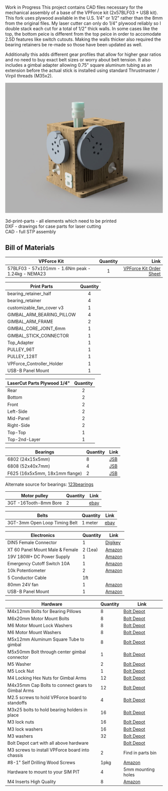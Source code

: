 Work in Progress
This project contains CAD files necessary for the mechanical assembly of a base of the VPForce kit (2x57BLF03 + USB kit).
This fork uses plywood available in the U.S. 1/4" or 1/2" rather than the 8mm from the original files. My laser cutter can only do 1/4" plywood reliably so I double stack each cut for a total of 1/2" thick walls. In some cases like the top, the bottom peice is different from the top peice in order to accomodate 2.5D features like switch cutouts. Making the walls thicker also required the bearing retainers be re-made so those have been updated as well.

Additionally this adds different gear profiles that allow for higher gear ratios and no need to buy exact belt sizes or worry about belt tension. It also includes a gimbal adapter allowing 0.75" square aluminum tubing as an extension before the actual stick is installed using standard Thrustmaster / Virpil threads (M35x2). 

![image](new_FFB_VPForce.jpg) 

3d-print-parts - all elements which need to be printed  
DXF - drawings for case parts for laser cutting  
CAD - full STP assembly

## Bill of Materials

| VPForce Kit   | Quantity | Link |
|-------------- |:--------:|-----:|
|57BLF03 - 57x101mm - 1.6Nm peak - 1.24kg - NEMA23|1|[VPForce Kit Order Sheet](http://order.vpforce.eu) |

| Print Parts   | Quantity |
| ------------- |:--------:|
|bearing_retainer_half|4|
|bearing_retainer|4|
|customizable_fan_cover v3|1|
|GIMBAL_ARM_BEARING_PILLOW|4|
|GIMBAL_ARM_FRAME|2|
|GIMBAL_CORE_JOINT_6mm|1|
|GIMBAL_STICK_CONNECTOR|1|
|Top_Adapter |1|
|PULLEY_96T|1|
|PULLEY_128T|1|
|VPForce_Controller_Holder|1|
|USB-B Panel Mount |1|

| LaserCut Parts Plywood 1/4"| Quantity |
| -------------- |:--------:|
|Rear|2|
|Bottom|2|
|Front|2|
|Left-Side|2|
|Mid-Panel|2|
|Right-Side|2|
|Top-Top |1|
|Top-2nd-Layer |1|

| Bearings                      | Quantity  | Link |
| ----------------------------- | --------- | ---- |
| 6802 (24x15x5mm)              | 8  | [JSB](https://jsbgreatbearings.com/68022rs-c-9_87/68022rs-premium-6802-2rs-seal-bearing-6802-ball-bearings-6802-rs-abec3-p-310.html)|
| 6808 (52x40x7mm)              | 4  | [JSB](https://jsbgreatbearings.com/68082rs-c-9_300/68082rs-two-side-rubber-seals-bearing-6808rs-ball-bearings-6808-rs-p-676.html)|
| F625 (16x5x5mm, 18x1mm flange)| 2  | [JSB](https://jsbgreatbearings.com/f625zz-c-3_505/flange-ball-bearing-f625zz-metal-shields-f625zz-high-quality-f625-zz-p-1022.html) |

Alternate source for bearings: [123bearings](https://123bearings.com)


| Motor pulley                  | Quantity  | Link |
| ----------------------------- | --------- | ---- |
| 3GT -16Tooth-8mm Bore         | 2  |[ebay](https://www.ebay.com/itm/225592008473) |

| Belts                  		| Quantity  | Link |
| ----------------------------- | --------- | ---- |
| 3GT-3mm Open Loop Timing Belt | 1 meter|[ebay](https://www.ebay.com/itm/224467077690?var=523250397611) |

|Electronics                |Quantity | Link|
|---------------------------| -------- | ---- |
|DIN5 Female Connector      | 1  |[Digikey](https://www.digikey.com/en/products/detail/cui-devices/MD-50PL100/500828)|
|XT 60 Panel Mount Male & Female  | 2 (1ea)  |[Amazon](https://a.co/d/0gA4TEY) |
|19V 180W+ DC Power Supply | 1  | [Amazon](https://a.co/d/iy1mMZF)|
|Emergency Cutoff Switch 10A| 1  |[Amazon](https://a.co/d/2vKUG6i) |
|10k Potentiometer          | 2  |[Amazon](https://a.co/d/dEJRBl2) |
|5 Conductor Cable          | 1ft| |
|80mm 24V fan | 1| [Amazon](https://a.co/d/5TQbYCp)|
|USB-B Panel Mount | 1| [Amazon](https://a.co/d/8rjkGPT)|

|Hardware                |Quantity | Link|
|---------------------------| -------- | ---- |
|M4x12mm Bolts for Bearing Pillows  |  8  | [Bolt Depot](https://www.boltdepot.com/Product-Details.aspx?product=13341) |
|M6x20mm Motor Mount Bolts          |  8  | [Bolt Depot](https://www.boltdepot.com/Product-Details.aspx?product=13352) |
|M6 Motor Mount Lock Washers        |  8  | [Bolt Depot](https://www.boltdepot.com/Product-Details.aspx?product=4813) |
|M6 Motor Mount Washers        |  8  | [Bolt Depot](https://www.boltdepot.com/Product-Details.aspx?product=4516) | 
|M5x12mm Aluminum Square Tube to gimbal  | 8 | [Bolt Depot](https://www.boltdepot.com/Product-Details.aspx?product=13344) |
|M5x50mm Bolt through center gimbal connector | 1| [Bolt Depot](https://www.boltdepot.com/Product-Details.aspx?product=13344) |
|M5 Washer |  2 | [Bolt Depot](https://www.boltdepot.com/Product-Details.aspx?product=4515)|
|M5 Lock Nut | 1 | [Bolt Depot](https://www.boltdepot.com/Product-Details.aspx?product=4794)|
|M4 Locking Hex Nuts for Gimbal Arms | 12| [Bolt Depot](https://www.boltdepot.com/Product-Details.aspx?product=4793)|
|M4x35mm Cap Bolts to connect gears to Gimbal Arms | 12 | [Bolt Depot](https://www.boltdepot.com/Product-Details.aspx?product=18949)|
|M2.5 screws to hold VPForce board to standoffs |4|[Bolt Depot](https://www.boltdepot.com/Product-Details.aspx?product=24854) |
|M3x25 bolts to hold bearing holders in place | 16|[Bolt Depot](https://www.boltdepot.com/Product-Details.aspx?product=18942) |
|M3 lock nuts | 16|[Bolt Depot](https://www.boltdepot.com/Product-Details.aspx?product=4792)|
|M3 lock washers | 16 | [Bolt Depot](https://www.boltdepot.com/Product-Details.aspx?product=4810)|
|M3 washers |32 |[Bolt Depot](https://www.boltdepot.com/Product-Details.aspx?product=4513)|
|Bolt Depot cart with all above hardware| | [Bolt Depot](https://www.boltdepot.com/cart/215477)|
|M3 screws to install VPForce board into chassis |2| Find in parts bin |
|#8-1" Self Drilling Wood Screws |  1pkg | [Amazon](https://a.co/d/aeVexTG)|
|Hardware to mount to your SIM PIT | 4 | 5mm mounting holes|
|M4 Inserts High Quality | 8| [Amazon](https://a.co/d/0r7RgK8)|


